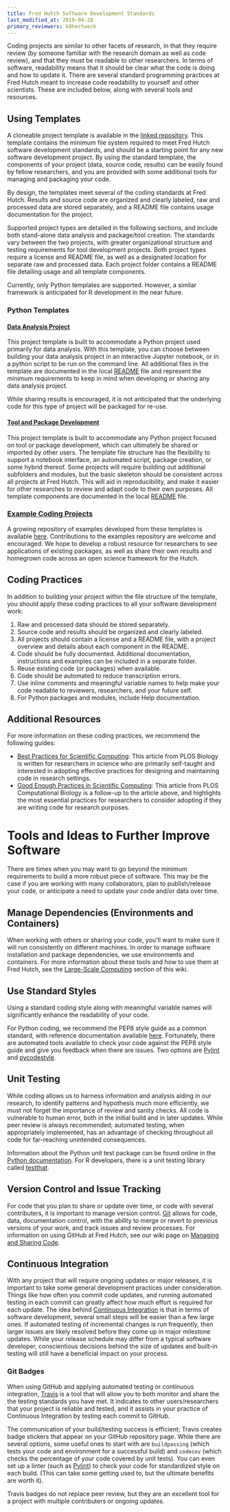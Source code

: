 ```yaml
---
title: Fred Hutch Software Development Standards
last_modified_at: 2019-04-28
primary_reviewers: k8hertweck
---
```


Coding projects are similar to other facets of research, in that they require review (by someone familiar with the research domain as well as code review), and that they must be readable to other researchers. In terms of software, readability means that it should be clear what the code is doing and how to update it. There are several standard programming practices at Fred Hutch meant to increase code readability to yourself and other scientists. These are included below, along with several tools and resources.

## Using Templates

A cloneable project template is available in the [linked repository](https://github.com/FredHutch/wiki-templates). This template contains the minimum file system required to meet Fred Hutch software development standards, and should be a starting point for any new software development project. By using the standard template, the components of your project (data, source code, results) can be easily found by fellow researchers, and you are provided with some additional tools for managing and packaging your code.

By design, the templates meet several of the coding standards at Fred Hutch. Results and source code are organized and clearly labeled, raw and processed data are stored separately, and a README file contains usage documentation for the project.

Supported project types are detailed in the following sections, and include both stand-alone data analysis and package/tool creation. The standards vary between the two projects, with greater organizational structure and testing requirements for tool development projects. Both project types require a license and README file, as well as a designated location for separate raw and processed data. Each project folder contains a README file detailing usage and all template components.

Currently, only Python templates are supported. However, a similar framework is anticipated for R development in the near future.

### Python Templates

#### [Data Analysis Project](https://github.com/FredHutch/wiki-templates/tree/master/DataAnalysis-Python-Template)

This project template is built to accommodate a Python project used primarily for data analysis. With this template, you can choose between building your data analysis project in an interactive Jupyter notebook, or in a python script to be run on the command line. All additional files in the template are documented in the local [README](https://github.com/FredHutch/wiki-templates/tree/master/DataAnalysis-Python-Template) file and represent the minimum requirements to keep in mind when developing or sharing any data analysis project.

While sharing results is encouraged, it is not anticipated that the underlying code for this type of project will be packaged for re-use.

#### [Tool and Package Development](https://github.com/FredHutch/wiki-templates/tree/master/ToolDev-Python-Template)

This project template is built to accommodate any Python project focused on tool or package development, which can ultimately be shared or imported by other users. The template file structure has the flexibility to support a notebook interface, an automated script, package creation, or some hybrid thereof. Some projects will require building out additional subfolders and modules, but the basic skeleton should be consistent across all projects at Fred Hutch. This will aid in reproducibility, and make it easier for other researches to review and adapt code to their own purposes. All template components are documented in the local [README](https://github.com/FredHutch/wiki-templates/ToolDev-Python-Template/README.md) file.

### [Example Coding Projects](https://github.com/FredHutch/wiki-code-examples)

A growing repository of examples developed from these templates is available [here](https://github.com/FredHutch/wiki-code-examples/). Contributions to the examples repository are welcome and encouraged. We hope to develop a robust resource for researchers to see applications of existing packages, as well as share their own results and homegrown code across an open science framework for the Hutch.

## Coding Practices

In addition to building your project within the file structure of the template, you should apply these coding practices to all your software development work:
1. Raw and processed data should be stored separately.
1. Source code and results should be organized and clearly labeled.
1. All projects should contain a license and a README file, with a project overview and details about each component in the README.
1. Code should be fully documented. Additional documentation, instructions and examples can be included in a separate folder.
1. Reuse existing code (or packages) when available.
1. Code should be automated to reduce transcription errors.
1. Use inline comments and meaningful variable names to help make your code readable to reviewers, researchers, and your future self.
1. For Python packages and modules, include Help documentation.

## Additional Resources
For more information on these coding practices, we recommend the following guides:
 - [Best Practices for Scientific Computing](https://journals.plos.org/plosbiology/article?id=10.1371/journal.pbio.1001745): This article from PLOS Biology is written for researchers in science who are primarily self-taught and interested in adopting effective practices for designing and maintaining code in research settings.
 - [Good Enough Practices in Scientific Computing](https://journals.plos.org/ploscompbiol/article?id=10.1371/journal.pcbi.1005510): This article from PLOS Computational Biology is a follow-up to the article above, and highlights the most essential practices for researchers to consider adopting if they are writing code for research purposes.


# Tools and Ideas to Further Improve Software

There are times when you may want to go beyond the minimum requirements to build a more robust piece of software. This may be the case if you are working with many collaborators, plan to publish/release your code, or anticipate a need to update your code and/or data over time.


## Manage Dependencies (Environments and Containers)

When working with others or sharing your code, you'll want to make sure it will run consistently on different machines. In order to manage software installation and package dependencies, we use environments and containers. For more information about these tools and how to use them at Fred Hutch, see the [Large-Scale Computing](/compute_environments/) section of this wiki.

## Use Standard Styles

Using a standard coding style along with meaningful variable names will significantly enhance the readability of your code.

For Python coding, we recommend the PEP8 style guide as a common standard, with reference documentation available [here](https://www.python.org/dev/peps/pep-0008/). Fortunately, there are automated tools available to check your code against the PEP8 style guide and give you feedback when there are issues. Two options are [Pylint](https://www.pylint.org/) and [pycodestyle](https://pypi.org/project/pycodestyle/).

## Unit Testing
While coding allows us to harness information and analysis aiding in our research, to identify patterns and hypothesis much more efficiently, we must not forget the importance of review and sanity checks. All code is vulnerable to human error, both in the initial build and in later updates. While peer review is always recommended; automated testing, when appropriately implemented, has an advantage of checking throughout all code for far-reaching unintended consequences.

Information about the Python unit test package can be found online in the [Python documentation](https://docs.python.org/3/library/unittest.html). For R developers, there is a unit testing library called [testthat](https://testthat.r-lib.org/).

## Version Control and Issue Tracking
 For code that you plan to share or update over time, or code with several contributers, it is important to manage version control. [Git](www.github.com) allows for code, data, documentation control, with the ability to merge or revert to previous versions of your work, and track issues and review processes. For information on using GitHub at Fred Hutch, see our wiki page on [Managing and Sharing Code](/scicomputing/software_managecode/).

## Continuous Integration
With any project that will require ongoing updates or major releases, it is important to take some general development practices under consideration. Things like how often you commit code updates, and running automated testing in each commit can greatly affect how much effort is required for each update. The idea behind [Continuous Integration](https://www.thoughtworks.com/continuous-integration) is that in terms of software development, several small steps will be easier than a few large ones. If automated testing of incremental changes is run frequently, then larger issues are likely resolved before they come up in major milestone updates. While your release schedule may differ from a typical software developer, conscientious decisions behind the size of updates and built-in testing will still have a beneficial impact on your process.

### Git Badges
When using GitHub and applying automated testing or continuous integration, [Travis](https://travis-ci.org/) is a tool that will allow you to both monitor and share the the testing standards you have met. It indicates to other users/researchers that your project is reliable and tested, and it assists in your practice of Continuous Integration by testing each commit to GitHub.

The communication of your build/testing success is efficient; Travis creates badge stickers that appear on your GitHub repository page. While there are several options, some useful ones to start with are `buildpassing` (which tests your code and environment for a successful build) and `codecov` (which checks the percentage of your code covered by unit tests). You can even set up a linter (such as [Pylint](https://www.pylint.org/)) to check your code for standardized style on each build. (This can take some getting used to, but the ultimate benefits are worth it).

Travis badges do not replace peer review, but they are an excellent tool for a project with multiple contributers or ongoing updates.
